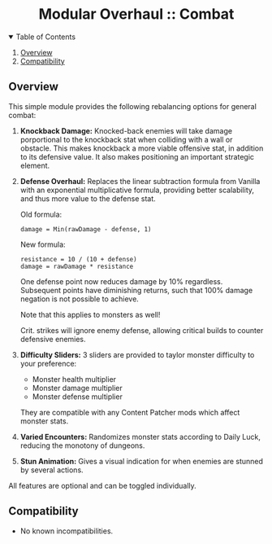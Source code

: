 ﻿
<div align="center">

# Modular Overhaul :: Combat

</div>

<!-- TABLE OF CONTENTS -->
<details open="open" align="left">
  <summary>Table of Contents</summary>
  <ol>
    <li><a href="#overview">Overview</a></li>
    <li><a href="#compatibility">Compatibility</a></li>
  </ol>
</details>

## Overview

This simple module provides the following rebalancing options for general combat:

1. **Knockback Damage:** Knocked-back enemies will take damage porportional to the knockback stat when colliding with a wall or obstacle. This makes knockback a more viable offensive stat, in addition to its defensive value. It also makes positioning an important strategic element.
2. **Defense Overhaul:** Replaces the linear subtraction formula from Vanilla with an exponential multiplicative formula, providing better scalability, and thus more value to the defense stat.

    Old formula:
    ```
    damage = Min(rawDamage - defense, 1)
    ```

    New formula:
    ```
    resistance = 10 / (10 + defense)
    damage = rawDamage * resistance
    ```

    One defense point now reduces damage by 10% regardless. Subsequent points have diminishing returns, such that 100% damage negation is not possible to achieve.

    Note that this applies to monsters as well!
    
    Crit. strikes will ignore enemy defense, allowing critical builds to counter defensive enemies.

3. **Difficulty Sliders:** 3 sliders are provided to taylor monster difficulty to your preference:
    - Monster health multiplier
    - Monster damage multiplier
    - Monster defense multiplier

    They are compatible with any Content Patcher mods which affect monster stats.

4. **Varied Encounters:** Randomizes monster stats according to Daily Luck, reducing the monotony of dungeons.

5. **Stun Animation:** Gives a visual indication for when enemies are stunned by several actions.

All features are optional and can be toggled individually.

## Compatibility

- No known incompatibilities.
